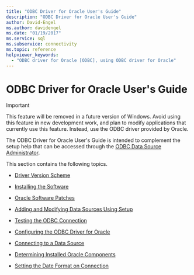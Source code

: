 ```yaml
---
title: "ODBC Driver for Oracle User's Guide"
description: "ODBC Driver for Oracle User's Guide"
author: David-Engel
ms.author: davidengel
ms.date: "01/19/2017"
ms.service: sql
ms.subservice: connectivity
ms.topic: reference
helpviewer_keywords:
  - "ODBC driver for Oracle [ODBC], using ODBC driver for Oracle"
---
```

# ODBC Driver for Oracle User's Guide
> [!IMPORTANT]  
>  This feature will be removed in a future version of Windows. Avoid using this feature in new development work, and plan to modify applications that currently use this feature. Instead, use the ODBC driver provided by Oracle.  
  
 The ODBC Driver for Oracle User's Guide is intended to complement the setup help that can be accessed through the [ODBC Data Source Administrator](../../odbc/admin/odbc-data-source-administrator.md).  
  
 This section contains the following topics.  
  
-   [Driver Version Scheme](../../odbc/microsoft/driver-version-scheme.md)  
  
-   [Installing the Software](../../odbc/microsoft/installing-the-software-odbc.md)  
  
-   [Oracle Software Patches](../../odbc/microsoft/oracle-software-patches.md)  
  
-   [Adding and Modifying Data Sources Using Setup](../../odbc/microsoft/adding-and-modifying-data-sources-using-setup.md)  
  
-   [Testing the ODBC Connection](../../odbc/microsoft/testing-the-odbc-connection.md)  
  
-   [Configuring the ODBC Driver for Oracle](../../odbc/microsoft/configuring-the-odbc-driver-for-oracle.md)  
  
-   [Connecting to a Data Source](../../odbc/microsoft/connecting-to-a-data-source-odbc-driver-for-oracle.md)  
  
-   [Determining Installed Oracle Components](../../odbc/microsoft/determining-installed-oracle-components.md)  
  
-   [Setting the Date Format on Connection](../../odbc/microsoft/setting-the-date-format-on-connection.md)
